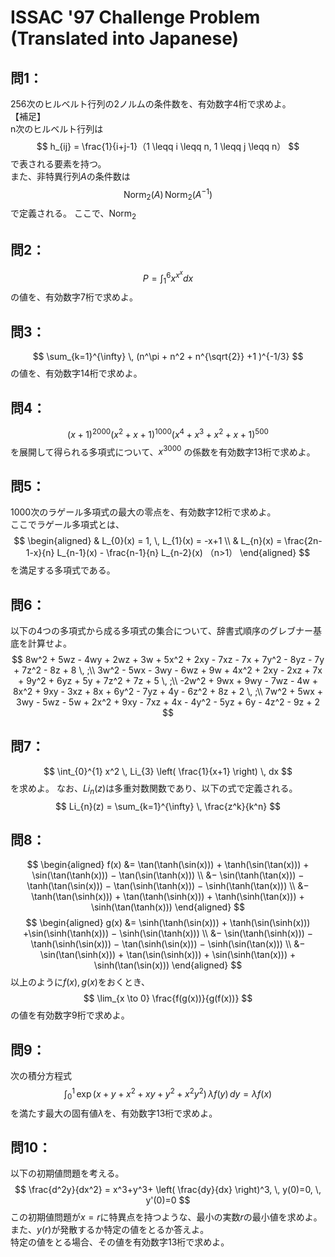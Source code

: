# ISSAC '97 Challenge Problem (Translated into Japanese)

## 問1：
256次のヒルベルト行列の2ノルムの条件数を、有効数字4桁で求めよ。  
【補足】  
n次のヒルベルト行列は
$$
h_{ij} = \frac{1}{i+j-1}（1 \leqq i \leqq n, 1 \leqq j \leqq n）
$$
で表される要素を持つ。  
また、非特異行列$A$の条件数は
$$
\mathrm{Norm}_{2}(A) \, \mathrm{Norm}_{2}(A^{-1})
$$
で定義される。
ここで、$\mathrm{Norm}_{2}$

## 問2：
$$
P = \int_{1}^{6} x^{x^x} dx
$$
の値を、有効数字7桁で求めよ。

## 問3：
$$
\sum_{k=1}^{\infty} \, (n^\pi + n^2 + n^{\sqrt{2}} +1 )^{-1/3}
$$
の値を、有効数字14桁で求めよ。

## 問4：
$$
(x+1)^{2000} (x^2 + x + 1)^{1000} (x^4+x^3+x^2+x+1)^{500}
$$
を展開して得られる多項式について、$x^{3000}$
の係数を有効数字13桁で求めよ。

## 問5：  
1000次のラゲール多項式の最大の零点を、有効数字12桁で求めよ。  
ここでラゲール多項式とは、
$$
\begin{aligned}
& L_{0}(x) = 1, \, L_{1}(x) = -x+1 \\
& L_{n}(x) = \frac{2n-1-x}{n} L_{n-1}(x) - \frac{n-1}{n} L_{n-2}(x) （n>1）
\end{aligned}
$$
を満足する多項式である。

## 問6：
以下の4つの多項式から成る多項式の集合について、辞書式順序のグレブナー基底を計算せよ。
$$
8w^2 + 5wz - 4wy + 2wz + 3w + 5x^2 + 2xy - 7xz - 7x + 7y^2 - 8yz - 7y + 7z^2 - 8z + 8 \, ;\\
3w^2 - 5wx - 3wy - 6wz + 9w + 4x^2 + 2xy - 2xz + 7x + 9y^2 + 6yz + 5y + 7z^2 + 7z + 5 \, ;\\
-2w^2 + 9wx + 9wy - 7wz - 4w + 8x^2 + 9xy - 3xz + 8x + 6y^2 - 7yz + 4y - 6z^2 + 8z + 2 \, ;\\
7w^2 + 5wx + 3wy - 5wz - 5w + 2x^2 + 9xy - 7xz + 4x - 4y^2 - 5yz + 6y - 4z^2 - 9z + 2
$$

## 問7：
$$
\int_{0}^{1} x^2 \, Li_{3} \left( \frac{1}{x+1} \right) \, dx
$$
を求めよ。
なお、$Li_{n}(z)$は多重対数関数であり、以下の式で定義される。
$$
Li_{n}(z) = \sum_{k=1}^{\infty} \, \frac{z^k}{k^n}
$$

## 問8：
$$
\begin{aligned}
f(x) &=  \tan(\tanh(\sin(x))) + \tanh(\sin(\tan(x))) + \sin(\tan(\tanh(x))) − \tan(\sin(\tanh(x))) \\
&− \sin(\tanh(\tan(x))) − \tanh(\tan(\sin(x))) − \tan(\sinh(\tanh(x))) − \sinh(\tanh(\tan(x))) \\
&− \tanh(\tan(\sinh(x))) + \tan(\tanh(\sinh(x))) + \tanh(\sinh(\tan(x))) + \sinh(\tan(\tanh(x)))
\end{aligned}
$$
$$
\begin{aligned}
g(x) &= \sinh(\tanh(\sin(x))) + \tanh(\sin(\sinh(x))) +\sin(\sinh(\tanh(x))) − \sinh(\sin(\tanh(x))) \\
&− \sin(\tanh(\sinh(x))) − \tanh(\sinh(\sin(x))) − \tan(\sinh(\sin(x))) − \sinh(\sin(\tan(x))) \\
&− \sin(\tan(\sinh(x))) + \tan(\sin(\sinh(x))) + \sin(\sinh(\tan(x))) + \sinh(\tan(\sin(x)))
\end{aligned}
$$
以上のように$f(x), \, g(x)$をおくとき、
$$
\lim_{x \to 0} \frac{f(g(x))}{g(f(x))}
$$
の値を有効数字9桁で求めよ。

## 問9：
次の積分方程式
$$
\int_{0}^{1} \, \exp(x+y+x^2+xy+y^2+x^2 y^2) \, \lambda f(y) \, dy = \lambda f(x)
$$
を満たす最大の固有値$\lambda$を、有効数字13桁で求めよ。

## 問10：
以下の初期値問題を考える。
$$
\frac{d^2y}{dx^2} = x^3+y^3+ \left( \frac{dy}{dx} \right)^3, \, y(0)=0, \, y'(0)=0
$$
この初期値問題が$x=r$に特異点を持つような、最小の実数$r$の最小値を求めよ。  
また、$y(r)$が発散するか特定の値をとるか答えよ。  
特定の値をとる場合、その値を有効数字13桁で求めよ。